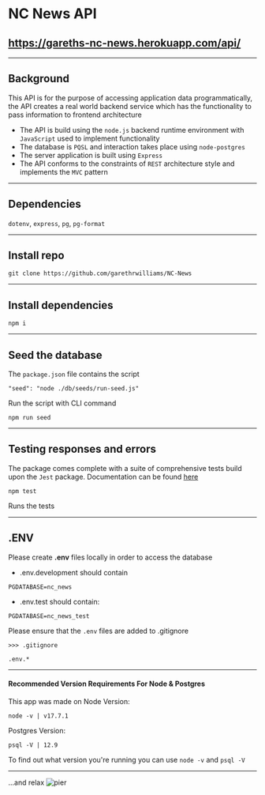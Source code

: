 # NC News API

## https://gareths-nc-news.herokuapp.com/api/

<hr>

## Background

This API is for the purpose of accessing application data programmatically, the API creates a real world backend service which has the functionality to pass information to frontend architecture

- The API is build using the `node.js` backend runtime environment with `JavaScript` used to implement functionality
- The database is `PQSL` and interaction takes place using `node-postgres`
- The server application is built using `Express`
- The API conforms to the constraints of `REST` architecture style and implements the `MVC` pattern

---

## Dependencies

`dotenv`, `express`, `pg`, `pg-format`

---

## Install repo

```
git clone https://github.com/garethrwilliams/NC-News
```

---

## Install dependencies

```
npm i
```

---

## Seed the database

The `package.json` file contains the script

```
"seed": "node ./db/seeds/run-seed.js"
```

Run the script with CLI command

```
npm run seed
```

---

## Testing responses and errors

The package comes complete with a suite of comprehensive tests build upon the `Jest` package.
Documentation can be found [here](https://jestjs.io/docs/getting-started)

```
npm test
```

Runs the tests

---

## .ENV

Please create **.env** files locally in order to access the database

- .env.development should contain

```
PGDATABASE=nc_news
```

- .env.test should contain:

```
PGDATABASE=nc_news_test
```

Please ensure that the `.env` files are added to .gitignore

```
>>> .gitignore

.env.*
```

---

#### Recommended Version Requirements For Node & Postgres

This app was made on Node Version:

```
node -v | v17.7.1
```

Postgres Version:

```
psql -V | 12.9
```

To find out what version you're running you can use `node -v` and `psql -V`

---

...and relax
![pier](https://cdn.pixabay.com/photo/2014/09/09/19/10/pier-440339_1280.jpg)

